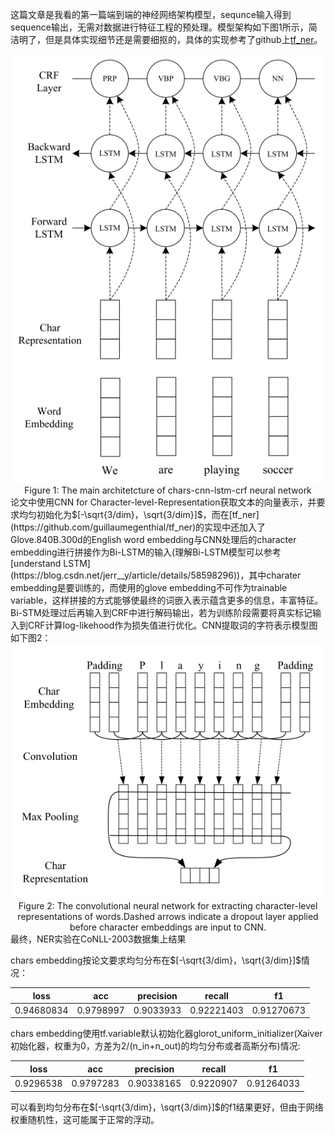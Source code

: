 这篇文章是我看的第一篇端到端的神经网络架构模型，sequnce输入得到sequence输出，无需对数据进行特征工程的预处理。模型架构如下图1所示，简洁明了，但是具体实现细节还是需要细抠的，具体的实现参考了github上[tf_ner](https://github.com/guillaumegenthial/tf_ner)。

<div align="center">
    <img src="https://raw.githubusercontent.com/tracy-talent/Notes/master/imgs/research/bilstm-cnns-crf.png">
</div>

<center>Figure 1: The main architetcture of chars-cnn-lstm-crf neural network</center>
论文中使用CNN for Character-level-Representation获取文本的向量表示，并要求均匀初始化为$[-\sqrt{3/dim}，\sqrt{3/dim}]$，而在[tf_ner](https://github.com/guillaumegenthial/tf_ner)的实现中还加入了Glove.840B.300d的English word embedding与CNN处理后的character embedding进行拼接作为Bi-LSTM的输入(理解Bi-LSTM模型可以参考[understand LSTM](https://blog.csdn.net/jerr__y/article/details/58598296))，其中charater embedding是要训练的，而使用的glove embedding不可作为trainable variable，这样拼接的方式能够使最终的词嵌入表示蕴含更多的信息，丰富特征。Bi-STM处理过后再输入到CRF中进行解码输出，若为训练阶段需要将真实标记输入到CRF计算log-likehood作为损失值进行优化。CNN提取词的字符表示模型图如下图2：

<div align="center">
    <img src="https://raw.githubusercontent.com/tracy-talent/Notes/master/imgs/research/chars-cnn.png">
</div>

<center>Figure 2: The convolutional neural network for extracting character-level representations of words.Dashed arrows indicate a dropout layer applied before character embeddings are input to CNN.</center>
最终，NER实验在CoNLL-2003数据集上结果

chars embedding按论文要求均匀分布在$[-\sqrt{3/dim}，\sqrt{3/dim}]$情况：

| loss       | acc       | precision | recall     | f1         |
| ---------- | --------- | --------- | ---------- | ---------- |
| 0.94680834 | 0.9798997 | 0.9033933 | 0.92221403 | 0.91270673 |

chars embedding使用tf.variable默认初始化器glorot_uniform_initializer(Xaiver初始化器，权重为0，方差为2/(n_in+n_out)的均匀分布或者高斯分布)情况:

| loss      | acc       | precision  | recall    | f1         |
| --------- | --------- | ---------- | --------- | ---------- |
| 0.9296538 | 0.9797283 | 0.90338165 | 0.9220907 | 0.91264033 |

可以看到均匀分布在$[-\sqrt{3/dim}，\sqrt{3/dim}]$的f1结果更好，但由于网络权重随机性，这可能属于正常的浮动。